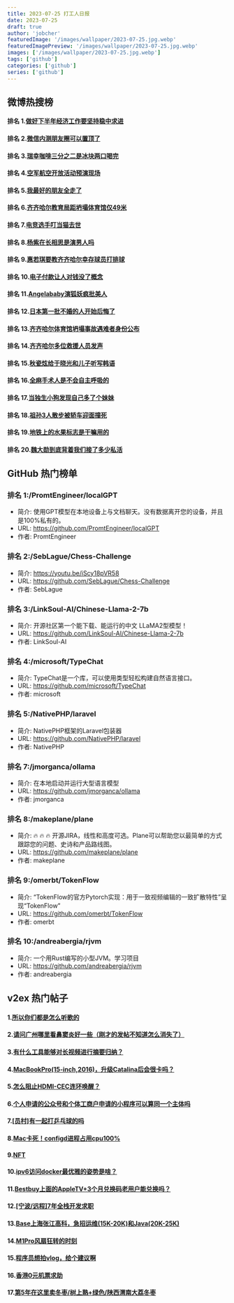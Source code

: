 ```yaml
---
title: 2023-07-25 打工人日报
date: 2023-07-25
draft: true
author: 'jobcher'
featuredImage: '/images/wallpaper/2023-07-25.jpg.webp'
featuredImagePreview: '/images/wallpaper/2023-07-25.jpg.webp'
images: ['/images/wallpaper/2023-07-25.jpg.webp']
tags: ['github']
categories: ['github']
series: ['github']
---
```


## 微博热搜榜

#### 排名 1.[做好下半年经济工作要坚持稳中求进](https://s.weibo.com/weibo?q=做好下半年经济工作要坚持稳中求进)
#### 排名 2.[微信内测朋友圈可以置顶了](https://s.weibo.com/weibo?q=微信内测朋友圈可以置顶了)
#### 排名 3.[瑞幸咖啡三分之二是冰块两口喝完](https://s.weibo.com/weibo?q=瑞幸咖啡三分之二是冰块两口喝完)
#### 排名 4.[空军航空开放活动预演现场](https://s.weibo.com/weibo?q=空军航空开放活动预演现场)
#### 排名 5.[我最好的朋友全走了](https://s.weibo.com/weibo?q=我最好的朋友全走了)
#### 排名 6.[齐齐哈尔教育局距坍塌体育馆仅49米](https://s.weibo.com/weibo?q=齐齐哈尔教育局距坍塌体育馆仅49米)
#### 排名 7.[电竞选手叮当猫去世](https://s.weibo.com/weibo?q=电竞选手叮当猫去世)
#### 排名 8.[杨紫在长相思是演男人吗](https://s.weibo.com/weibo?q=杨紫在长相思是演男人吗)
#### 排名 9.[惠若琪要教齐齐哈尔幸存球员打排球](https://s.weibo.com/weibo?q=惠若琪要教齐齐哈尔幸存球员打排球)
#### 排名 10.[电子付款让人对钱没了概念](https://s.weibo.com/weibo?q=电子付款让人对钱没了概念)
#### 排名 11.[Angelababy演狐妖疯批美人](https://s.weibo.com/weibo?q=Angelababy演狐妖疯批美人)
#### 排名 12.[日本第一批不婚的人开始后悔了](https://s.weibo.com/weibo?q=日本第一批不婚的人开始后悔了)
#### 排名 13.[齐齐哈尔体育馆坍塌事故遇难者身份公布](https://s.weibo.com/weibo?q=齐齐哈尔体育馆坍塌事故遇难者身份公布)
#### 排名 14.[齐齐哈尔多位救援人员发声](https://s.weibo.com/weibo?q=齐齐哈尔多位救援人员发声)
#### 排名 15.[秋瓷炫给于晓光和儿子听写韩语](https://s.weibo.com/weibo?q=秋瓷炫给于晓光和儿子听写韩语)
#### 排名 16.[全麻手术人是不会自主呼吸的](https://s.weibo.com/weibo?q=全麻手术人是不会自主呼吸的)
#### 排名 17.[当独生小狗发现自己多了个妹妹](https://s.weibo.com/weibo?q=当独生小狗发现自己多了个妹妹)
#### 排名 18.[祖孙3人散步被轿车迎面撞死](https://s.weibo.com/weibo?q=祖孙3人散步被轿车迎面撞死)
#### 排名 19.[地铁上的水果标志是干嘛用的](https://s.weibo.com/weibo?q=地铁上的水果标志是干嘛用的)
#### 排名 20.[魏大勋到底背着我们接了多少私活](https://s.weibo.com/weibo?q=魏大勋到底背着我们接了多少私活)
## GitHub 热门榜单

### 排名 1:/PromtEngineer/localGPT
- 简介: 使用GPT模型在本地设备上与文档聊天。没有数据离开您的设备，并且是100%私有的。
- URL: https://github.com/PromtEngineer/localGPT
- 作者: PromtEngineer 

### 排名 2:/SebLague/Chess-Challenge
- 简介: https://youtu.be/iScy18pVR58
- URL: https://github.com/SebLague/Chess-Challenge
- 作者: SebLague 

### 排名 3:/LinkSoul-AI/Chinese-Llama-2-7b
- 简介: 开源社区第一个能下载、能运行的中文 LLaMA2型模型！
- URL: https://github.com/LinkSoul-AI/Chinese-Llama-2-7b
- 作者: LinkSoul-AI 

### 排名 4:/microsoft/TypeChat
- 简介: TypeChat是一个库，可以使用类型轻松构建自然语言接口。
- URL: https://github.com/microsoft/TypeChat
- 作者: microsoft 

### 排名 5:/NativePHP/laravel
- 简介: NativePHP框架的Laravel包装器
- URL: https://github.com/NativePHP/laravel
- 作者: NativePHP 

### 排名 7:/jmorganca/ollama
- 简介: 在本地启动并运行大型语言模型
- URL: https://github.com/jmorganca/ollama
- 作者: jmorganca 

### 排名 8:/makeplane/plane
- 简介: 🔥 🔥 🔥 开源JIRA，线性和高度可选。Plane可以帮助您以最简单的方式跟踪您的问题、史诗和产品路线图。
- URL: https://github.com/makeplane/plane
- 作者: makeplane 

### 排名 9:/omerbt/TokenFlow
- 简介: “TokenFlow的官方Pytorch实现：用于一致视频编辑的一致扩散特性”呈现“TokenFlow”
- URL: https://github.com/omerbt/TokenFlow
- 作者: omerbt 

### 排名 10:/andreabergia/rjvm
- 简介: 一个用Rust编写的小型JVM。学习项目
- URL: https://github.com/andreabergia/rjvm
- 作者: andreabergia 

## v2ex 热门帖子

#### 1.[所以你们都是怎么听歌的](https://www.v2ex.com/t/959420#reply44)
#### 2.[请问广州哪里看鼻窦炎好一些（刚才的发帖不知道怎么消失了）](https://www.v2ex.com/t/959413#reply15)
#### 3.[有什么工具能够对长视频进行摘要归纳？](https://www.v2ex.com/t/959408#reply11)
#### 4.[MacBookPro(15-inch,2016)，升级Catalina后会很卡吗？](https://www.v2ex.com/t/959406#reply6)
#### 5.[怎么阻止HDMI-CEC连环唤醒？](https://www.v2ex.com/t/959422#reply6)
#### 6.[个人申请的公众号和个体工商户申请的小程序可以算同一个主体吗](https://www.v2ex.com/t/959412#reply4)
#### 7.[[员村]有一起打乒乓球的吗](https://www.v2ex.com/t/959407#reply2)
#### 8.[Mac卡死！configd进程占用cpu100%](https://www.v2ex.com/t/959414#reply2)
#### 9.[NFT](https://www.v2ex.com/t/959409#reply1)
#### 10.[ipv6访问docker最优雅的姿势是啥？](https://www.v2ex.com/t/959423#reply1)
#### 11.[Bestbuy上面的AppleTV+3个月兑换码老用户能兑换吗？](https://www.v2ex.com/t/959411#reply0)
#### 12.[[宁波/远程]7年全栈开发求职](https://www.v2ex.com/t/959415#reply0)
#### 13.[Base上海张江高科，急招运维(15K-20K)和Java(20K-25K)](https://www.v2ex.com/t/959418#reply0)
#### 14.[M1Pro风扇狂转的时刻](https://www.v2ex.com/t/959419#reply0)
#### 15.[程序员想拍vlog，给个建议啊](https://www.v2ex.com/t/959421#reply0)
#### 16.[香港0元机票求助](https://www.v2ex.com/t/959424#reply0)
#### 17.[第5年在这里卖冬枣/树上熟+绿色/陕西渭南大荔冬枣](https://www.v2ex.com/t/959425#reply0)
